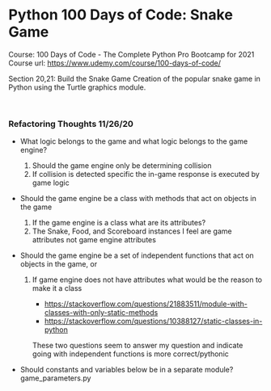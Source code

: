 # Python 100 Days of Code: Snake Game

Course: 100 Days of Code - The Complete Python Pro Bootcamp for 2021
Course url: https://www.udemy.com/course/100-days-of-code/

Section 20,21: Build the Snake Game
Creation of the popular snake game in Python using the Turtle graphics module.

<br>

### Refactoring Thoughts 11/26/20

- What logic belongs to the game and what logic belongs to the game engine?

  1. Should the game engine only be determining collision
  2. If collision is detected specific the in-game response is executed by game logic

- Should the game engine be a class with methods that act on objects in the game

  1. If the game engine is a class what are its attributes?
  2. The Snake, Food, and Scoreboard instances I feel are game attributes not game engine attributes

- Should the game engine be a set of independent functions that act on objects in the game, or

  1. If game engine does not have attributes what would be the reason to make it a class

     - https://stackoverflow.com/questions/21883511/module-with-classes-with-only-static-methods
     - https://stackoverflow.com/questions/10388127/static-classes-in-python

     These two questions seem to answer my question and indicate going with independent functions is more correct/pythonic

- Should constants and variables below be in a separate module? game_parameters.py
